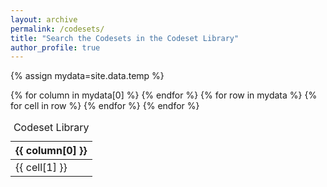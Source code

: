 ```yaml
---
layout: archive
permalink: /codesets/
title: "Search the Codesets in the Codeset Library"
author_profile: true
--- 
```

<!-- <script type="text/javascript">
$.get('/_data/temp.csv', function(data) {
var build = '<table border="1" cellpadding="2" cellspacing="0" style="border-collapse: collapse" width="100%">\n';
var head = data.split("\n");
for(var i=0;i<1;i++){
build += "<tr><th>" + head[i] + "</th></tr>";
for(var i=1;i<head.length;i++){
build += "<tr><td>" + head[i].split("\n") + "</td></tr>";
}
}
build += "</table>";
$('#wrap').append(build);
});
</script> -->
<link rel="stylesheet" type="text/css" href="https://cdn.datatables.net/1.10.20/css/jquery.dataTables.min.css">
<link rel="stylesheet" type="text/css" href="https://cdn.datatables.net/buttons/1.6.1/css/buttons.dataTables.min.css">

{% assign mydata=site.data.temp %}

<table id="example" class="display nowrap" style="width:100%">
    <caption>Codeset Library</caption>
    <thead>
    {% for column in mydata[0] %}
        <th>{{ column[0] }}</th>
    {% endfor %}
    </thead>
    <tbody>
    {% for row in mydata %}
        <tr>
        {% for cell in row %}
            <td>{{ cell[1] }}</td>
        {% endfor %}
        </tr>
    {% endfor %}
    </tbody>
</table>

<script type="text/javascript" src="https://code.jquery.com/jquery-3.3.1.js"></script>
<script type="text/javascript" src="https://cdn.datatables.net/1.10.20/js/jquery.dataTables.min.js"></script>
<script type="text/javascript" src="https://cdn.datatables.net/buttons/1.6.1/js/dataTables.buttons.min.js"></script>
<script type="text/javascript" src="https://cdn.datatables.net/buttons/1.6.1/js/buttons.flash.min.js"></script>
<script type="text/javascript" src="https://cdnjs.cloudflare.com/ajax/libs/jszip/3.1.3/jszip.min.js"></script>
<script type="text/javascript" src="https://cdnjs.cloudflare.com/ajax/libs/pdfmake/0.1.53/pdfmake.min.js"></script>
<script type="text/javascript" src="https://cdn.datatables.net/buttons/1.6.1/js/buttons.html5.min.js"></script>
<script type="text/javascript" src="https://cdn.datatables.net/buttons/1.6.1/js/buttons.print.min.js"></script>

<script type="text/javascript">
    $('#example').DataTable( {
        dom: 'Bfrtip',
        buttons: [
            'copy', 'csv', 'excel', 'pdf', 'print'
        ]
    } );
</script>

<!-- <ul>
{% for member in site.data.temp %}
  <li>
  	  {{ temp.study_id }}
      {{ temp.,study_name }}
      {{ temp.codeset }}
  </li>
{% endfor %}
</ul> -->